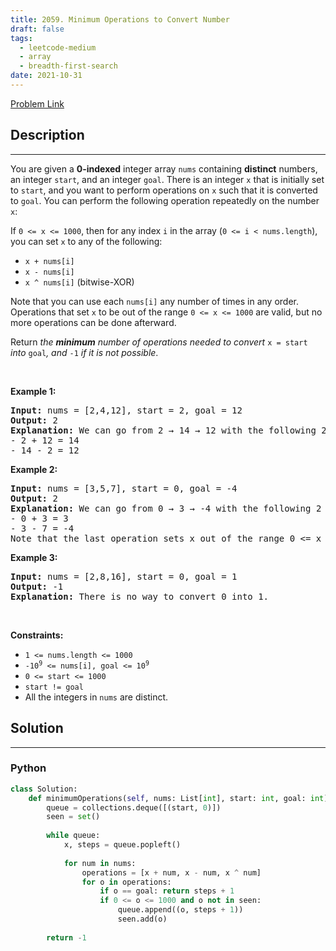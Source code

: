```yaml
---
title: 2059. Minimum Operations to Convert Number
draft: false
tags: 
  - leetcode-medium
  - array
  - breadth-first-search
date: 2021-10-31
---
```


[Problem Link](https://leetcode.com/problems/minimum-operations-to-convert-number/)

## Description

---
<p>You are given a <strong>0-indexed</strong> integer array <code>nums</code> containing <strong>distinct</strong> numbers, an integer <code>start</code>, and an integer <code>goal</code>. There is an integer <code>x</code> that is initially set to <code>start</code>, and you want to perform operations on <code>x</code> such that it is converted to <code>goal</code>. You can perform the following operation repeatedly on the number <code>x</code>:</p>

<p>If <code>0 &lt;= x &lt;= 1000</code>, then for any index <code>i</code> in the array (<code>0 &lt;= i &lt; nums.length</code>), you can set <code>x</code> to any of the following:</p>

<ul>
	<li><code>x + nums[i]</code></li>
	<li><code>x - nums[i]</code></li>
	<li><code>x ^ nums[i]</code> (bitwise-XOR)</li>
</ul>

<p>Note that you can use each <code>nums[i]</code> any number of times in any order. Operations that set <code>x</code> to be out of the range <code>0 &lt;= x &lt;= 1000</code> are valid, but no more operations can be done afterward.</p>

<p>Return <em>the <strong>minimum</strong> number of operations needed to convert </em><code>x = start</code><em> into </em><code>goal</code><em>, and </em><code>-1</code><em> if it is not possible</em>.</p>

<p>&nbsp;</p>
<p><strong class="example">Example 1:</strong></p>

<pre>
<strong>Input:</strong> nums = [2,4,12], start = 2, goal = 12
<strong>Output:</strong> 2
<strong>Explanation:</strong> We can go from 2 &rarr; 14 &rarr; 12 with the following 2 operations.
- 2 + 12 = 14
- 14 - 2 = 12
</pre>

<p><strong class="example">Example 2:</strong></p>

<pre>
<strong>Input:</strong> nums = [3,5,7], start = 0, goal = -4
<strong>Output:</strong> 2
<strong>Explanation:</strong> We can go from 0 &rarr; 3 &rarr; -4 with the following 2 operations. 
- 0 + 3 = 3
- 3 - 7 = -4
Note that the last operation sets x out of the range 0 &lt;= x &lt;= 1000, which is valid.
</pre>

<p><strong class="example">Example 3:</strong></p>

<pre>
<strong>Input:</strong> nums = [2,8,16], start = 0, goal = 1
<strong>Output:</strong> -1
<strong>Explanation:</strong> There is no way to convert 0 into 1.
</pre>

<p>&nbsp;</p>
<p><strong>Constraints:</strong></p>

<ul>
	<li><code>1 &lt;= nums.length &lt;= 1000</code></li>
	<li><code>-10<sup>9</sup> &lt;= nums[i], goal &lt;= 10<sup>9</sup></code></li>
	<li><code>0 &lt;= start &lt;= 1000</code></li>
	<li><code>start != goal</code></li>
	<li>All the integers in <code>nums</code> are distinct.</li>
</ul>


## Solution

---
### Python
``` py title='minimum-operations-to-convert-number'
class Solution:
    def minimumOperations(self, nums: List[int], start: int, goal: int) -> int:
        queue = collections.deque([(start, 0)])
        seen = set()
        
        while queue:
            x, steps = queue.popleft()
            
            for num in nums:
                operations = [x + num, x - num, x ^ num]
                for o in operations:
                    if o == goal: return steps + 1
                    if 0 <= o <= 1000 and o not in seen:
                        queue.append((o, steps + 1))
                        seen.add(o)
        
        return -1
            
```


